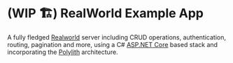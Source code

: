 # (WIP 🏗) RealWorld Example App

A fully fledged [Realworld](https://github.com/gothinkster/realworld) server including CRUD operations, authentication, routing, pagination and more, using a C# [ASP.NET Core](https://github.com/dotnet/aspnetcore) based stack and incorporating the [Polylith](https://polylith.gitbook.io/polylith/) architecture.
